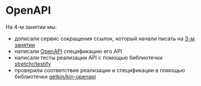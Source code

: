 # OpenAPI

На 4-м занятии мы:

- дописали сервис сокращения ссылок, который начали писать на [3-м занятии](../go-2)
- написали [OpenAPI](https://swagger.io/docs/specification/about/) спецификацию его API
- написали тесты реализации API с помощью библиотечки
[stretchr/testify](https://github.com/stretchr/testify)
- проверили соответствие реализации и спецификации в помощью библиотечки [getkin/kin-openapi](https://github.com/getkin/kin-openapi#validating-http-requestsresponses)
